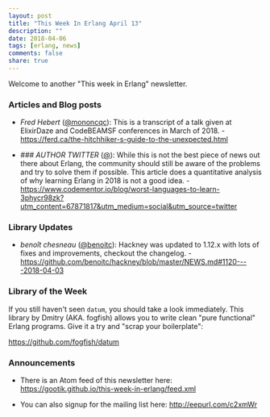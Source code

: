 ```yaml
---
layout: post
title: "This Week In Erlang April 13"
description: ""
date: 2018-04-06
tags: [erlang, news]
comments: false
share: true
---
```



Welcome to another "This week in Erlang" newsletter.

### Articles and Blog posts
- *Fred Hebert* ([@mononcqc](https://twitter/mononcqc)): This is a transcript of a talk given at ElixirDaze and CodeBEAMSF conferences in March of 2018. - <https://ferd.ca/the-hitchhiker-s-guide-to-the-unexpected.html>

- *### AUTHOR TWITTER* ([@](https://twitter/)): While this is not the best piece of news out there about Erlang, the community should still be aware of the problems and try to solve them if possible. This article does a quantitative analysis of why learning Erlang in 2018 is not a good idea. - <https://www.codementor.io/blog/worst-languages-to-learn-3phycr98zk?utm_content=67871817&utm_medium=social&utm_source=twitter>

### Library Updates
- *benoît chesneau* ([@benoitc](https://twitter/benoitc)): Hackney was updated to 1.12.x with lots of fixes and improvements, checkout the changelog. - <https://github.com/benoitc/hackney/blob/master/NEWS.md#1120----2018-04-03>

### Library of the Week

If you still haven't seen `datum`, you should take a look immediately. This library by Dmitry (AKA. fogfish) allows you
to write clean "pure functional" Erlang programs. Give it a try and "scrap your boilerplate":

<https://github.com/fogfish/datum>

### Announcements
- There is an Atom feed of this newsletter here:
   <https://gootik.github.io/this-week-in-erlang/feed.xml>

- You can also signup for the mailing list here: <http://eepurl.com/c2xmWr>